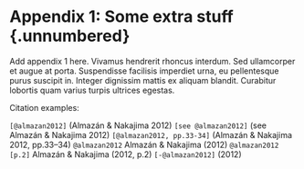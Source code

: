 # Appendix 1: Some extra stuff {.unnumbered}

<!-- 
This could be a list of papers by the author for example 
-->

Add appendix 1 here. Vivamus hendrerit rhoncus interdum. Sed ullamcorper et augue at porta. Suspendisse facilisis imperdiet urna, eu pellentesque purus suscipit in. Integer dignissim mattis ex aliquam blandit. Curabitur lobortis quam varius turpis ultrices egestas.




Citation examples:

`[@almazan2012]` (Almazán & Nakajima 2012)
`[see @almazan2012]` (see Almazán & Nakajima 2012) 
`[@almazan2012, pp.33-34]` (Almazán & Nakajima 2012, pp.33–34) `@almazan2012` Almazán & Nakajima (2012)
`@almazan2012 [p.2]` Almazán & Nakajima (2012, p.2) 
`[-@almazan2012]` (2012)